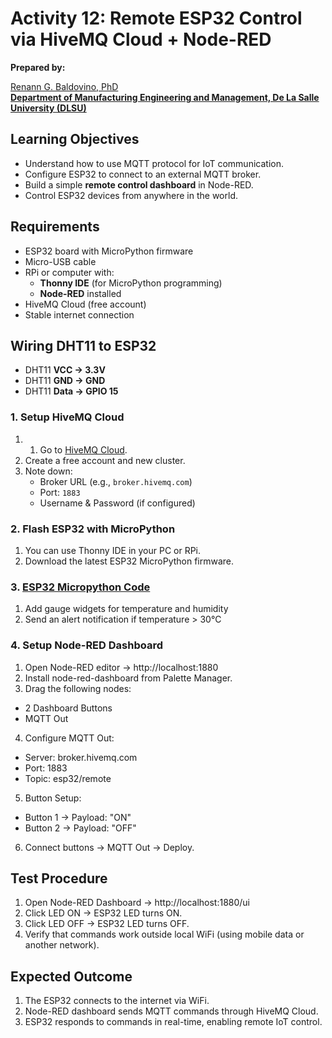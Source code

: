 # Activity 12: Remote ESP32 Control via HiveMQ Cloud + Node-RED 

**Prepared by:**  

[Renann G. Baldovino, PhD](https://www.dlsu.edu.ph/colleges/gcoe/academic-departments/manufacturing-engineering-management/faculty-profile/renann-baldovino/)  
**[Department of Manufacturing Engineering and Management, De La Salle University (DLSU)](https://www.dlsu.edu.ph/colleges/gcoe/academic-departments/manufacturing-engineering-management/)**

## Learning Objectives  
- Understand how to use MQTT protocol for IoT communication.
- Configure ESP32 to connect to an external MQTT broker.
- Build a simple **remote control dashboard** in Node-RED.
- Control ESP32 devices from anywhere in the world.

## Requirements  
- ESP32 board with MicroPython firmware
- Micro-USB cable
- RPi or computer with:
  - **Thonny IDE** (for MicroPython programming)
  - **Node-RED** installed
- HiveMQ Cloud (free account)
- Stable internet connection

## Wiring DHT11 to ESP32  
- DHT11 **VCC → 3.3V**  
- DHT11 **GND → GND**  
- DHT11 **Data → GPIO 15**

### 1. Setup HiveMQ Cloud
1. 1. Go to [HiveMQ Cloud](https://www.hivemq.com/mqtt-cloud-broker/).
2. Create a free account and new cluster.
3. Note down:
   - Broker URL (e.g., `broker.hivemq.com`)
   - Port: `1883`
   - Username & Password (if configured)
  
### 2. Flash ESP32 with MicroPython
1. You can use Thonny IDE in your PC or RPi.
2. Download the latest ESP32 MicroPython firmware.

### 3. [ESP32 Micropython Code](https://raw.githubusercontent.com/rgbaldov/iot/refs/heads/main/code12-1.py)
1. Add gauge widgets for temperature and humidity
2. Send an alert notification if temperature > 30°C

### 4. Setup Node-RED Dashboard
1. Open Node-RED editor → http://localhost:1880
2. Install node-red-dashboard from Palette Manager.
3. Drag the following nodes:
  - 2 Dashboard Buttons
  - MQTT Out
4. Configure MQTT Out:
  - Server: broker.hivemq.com
  - Port: 1883
  - Topic: esp32/remote
5. Button Setup:
  - Button 1 → Payload: "ON"
  - Button 2 → Payload: "OFF"
6. Connect buttons → MQTT Out → Deploy.

## Test Procedure
1. Open Node-RED Dashboard → http://localhost:1880/ui
2. Click LED ON → ESP32 LED turns ON.
3. Click LED OFF → ESP32 LED turns OFF.
4. Verify that commands work outside local WiFi (using mobile data or another network).

## Expected Outcome
1. The ESP32 connects to the internet via WiFi.
2. Node-RED dashboard sends MQTT commands through HiveMQ Cloud.
3. ESP32 responds to commands in real-time, enabling remote IoT control.
